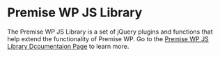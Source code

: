 # Premise WP JS Library #

The Premise WP JS Library is a set of jQuery plugins and functions that help extend the functionality of Premise WP. Go to the [Premise WP JS Library Dcoumentaion Page](https://premisewp.com/premise-wp-js-library/ "Premise WP JS Library Page") to learn more.